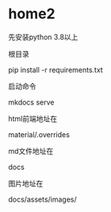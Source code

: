 # home2

先安装python 3.8以上


根目录

pip install -r requirements.txt


启动命令

mkdocs serve


html前端地址在

material/.overrides


md文件地址在

docs


图片地址在

docs/assets/images/
